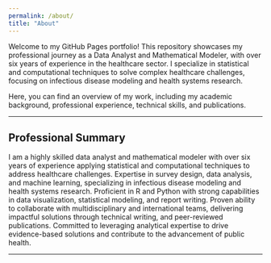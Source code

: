 ```yaml
---
permalink: /about/
title: "About"
---
```


Welcome to my GitHub Pages portfolio! This repository showcases my professional journey as a Data Analyst and Mathematical Modeler, with over six years of experience in the healthcare sector. I specialize in statistical and computational techniques to solve complex healthcare challenges, focusing on infectious disease modeling and health systems research.

Here, you can find an overview of my work, including my academic background, professional experience, technical skills, and publications.

---

## **Professional Summary**

I am a highly skilled data analyst and mathematical modeler with over six years of experience applying statistical and computational techniques to address healthcare challenges. Expertise in survey design, data analysis, and machine learning, specializing in infectious disease modeling and health systems research. Proficient in R and Python with strong capabilities in data visualization, statistical modeling, and report writing. Proven ability to collaborate with multidisciplinary and international teams, delivering impactful solutions through technical writing, and peer-reviewed publications. Committed to leveraging analytical expertise to drive evidence-based solutions and contribute to the advancement of public health.

---
